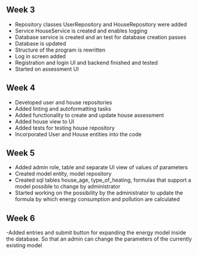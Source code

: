 ## Week 3
- Repository classes UserRepository and HouseRepository were added
- Service HouseService is created and enables logging 
- Database service is created and an test for database creation passes
- Database is updated
- Structure of the program is rewritten
- Log in screen added 
- Registration and login UI and backend finished and tested
- Started on assessment UI

## Week 4 
- Developed user and house repositories
- Added linting and autoformatting tasks
- Added functionality to create and update house assessment
- Added house view to UI
- Added tests for testing house repository
- Incorporated User and House entities into the code

## Week 5
- Added admin role, table and separate UI view of values of parameters
- Created model entity, model repository
- Created sql tables house_age, type_of_heating, formulas that support a model possible to change by administrator
- Started working on the possibility by the administrator to update the formula by which energy consumption and pollution are calculated

## Week 6
-Added entries and submit button for expanding the energy model inside the database. So that an admin can change the parameters of the currently existing model
